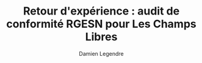 ---
layout: post
title: "Retour d'expérience : audit de conformité RGESN pour Les Champs Libres"
link: "https://www.lunaweb.fr/actualites/blog/retour-d-experience-les-champs-libres-et-le-rgesn"
author: "Damien Legendre"
published_date: "04/02/2025"
description: "Avec Les Champs Libres nous avons pu réaliser notre premier audit RGESN version ARCEP de bout en bout. On vous raconte."
language: "fr"
categories: 
   - Liens
tags: "design éco-conception méthodologie"
og-tags: "design éco-conception méthodologie"
permalink: /:categories/:year/:month/:day/:title/
---